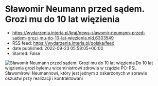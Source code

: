 # Sławomir Neumann przed sądem. Grozi mu do 10 lat więzienia
 - https://wydarzenia.interia.pl/kraj/news-slawomir-neumann-przed-sadem-grozi-mu-do-10-lat-wiezienia,nId,6303549
 - RSS feed: https://wydarzenia.interia.pl/polska/feed
 - date published: 2022-09-23 05:58:05+00:00
 - Starred: False

<p><a href="https://wydarzenia.interia.pl/kraj/news-slawomir-neumann-przed-sadem-grozi-mu-do-10-lat-wiezienia,nId,6303549"><img align="left" alt="Sławomir Neumann przed sądem. Grozi mu do 10 lat więzienia" src="https://i.iplsc.com/slawomir-neumann-przed-sadem-grozi-mu-do-10-lat-wiezienia/000G3USC6HTREN3H-C321.jpg" /></a>Do 10 lat więzienia grozi byłemu wiceministrowi zdrowia w rządzie PO-PSL Sławomirowi Neumannowi, który jest jednym z oskarżonych w sprawie oszustw przy realizacji i kontraktowani
